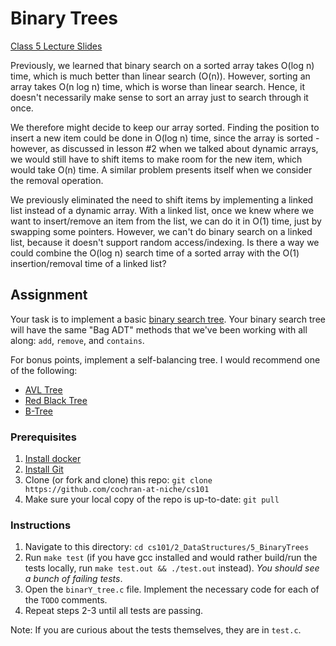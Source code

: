 # Binary Trees

[Class 5 Lecture Slides](https://docs.google.com/presentation/d/1sd8uJCkBc8nxIX5PARVIcDBou5Vq5eVIiaxUUMwb7Pw/edit#slide=id.g7687a35c2d_0_136)

Previously, we learned that binary search on a sorted array takes O(log n) time,
which is much better than linear search (O(n)). However, sorting an array takes
O(n log n) time, which is worse than linear search. Hence, it doesn't
necessarily make sense to sort an array just to search through it once.

We therefore might decide to keep our array sorted. Finding the position to
insert a new item could be done in O(log n) time, since the array is sorted -
however, as discussed in lesson #2 when we talked about dynamic arrays, we would
still have to shift items to make room for the new item, which would take O(n)
time. A similar problem presents itself when we consider the removal operation.

We previously eliminated the need to shift items by implementing a linked list
instead of a dynamic array. With a linked list, once we knew where we want to
insert/remove an item from the list, we can do it in O(1) time, just by swapping
some pointers. However, we can't do binary search on a linked list, because it
doesn't support random access/indexing. Is there a way we could combine the
O(log n) search time of a sorted array with the O(1) insertion/removal time of a
linked list?

## Assignment

Your task is to implement a basic [binary search
tree](https://en.wikipedia.org/wiki/Binary_search_tree). Your binary search tree
will have the same "Bag ADT" methods that we've been working with all along:
`add`, `remove`, and `contains`.

For bonus points, implement a self-balancing tree. I would recommend one of the
following:
  * [AVL Tree](https://en.wikipedia.org/wiki/AVL_tree)
  * [Red Black Tree](https://en.wikipedia.org/wiki/Red%E2%80%93black_tree)
  * [B-Tree](https://en.wikipedia.org/wiki/B-tree)

### Prerequisites

1. [Install docker](https://docs.docker.com/install/)
2. [Install Git](https://git-scm.com/book/en/v2/Getting-Started-Installing-Git)
3. Clone (or fork and clone) this repo: `git clone https://github.com/cochran-at-niche/cs101`
4. Make sure your local copy of the repo is up-to-date: `git pull`

### Instructions

1. Navigate to this directory: `cd cs101/2_DataStructures/5_BinaryTrees`
2. Run `make test` (if you have gcc installed and would rather build/run the
   tests locally, run `make test.out && ./test.out` instead). *You should see a
   bunch of failing tests*.
3. Open the `binarY_tree.c` file. Implement the necessary code for each of the
   `TODO` comments.
4. Repeat steps 2-3 until all tests are passing.

Note: If you are curious about the tests themselves, they are in `test.c`.
